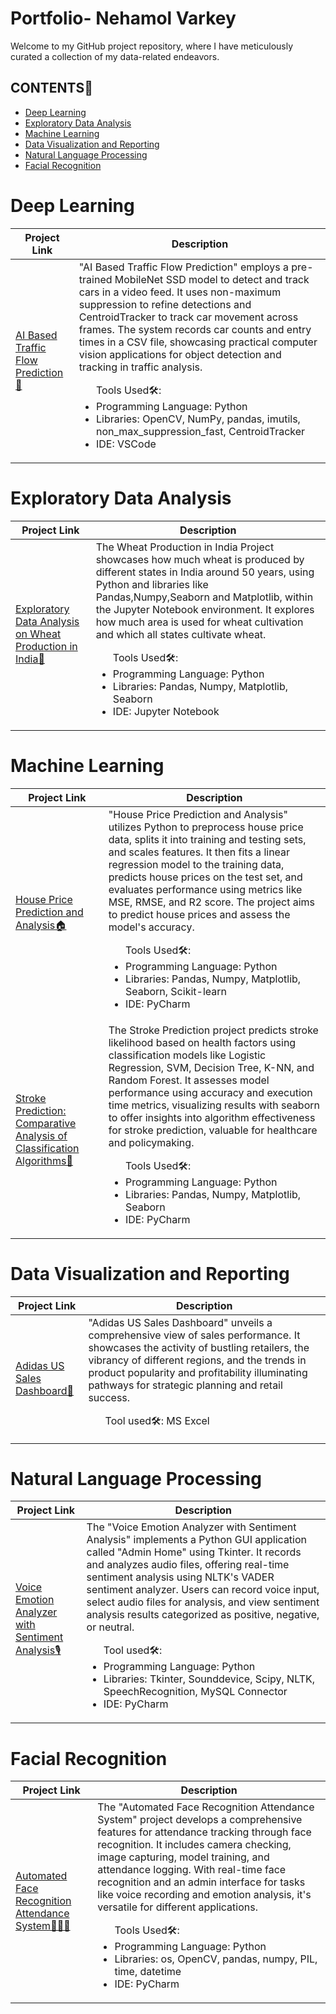 # Portfolio- Nehamol Varkey
<p>Welcome to my GitHub project repository, where I have meticulously curated a collection of my data-related endeavors.</p>
<h2>CONTENTS📝</h2>
<ul>
   <li><a href="#deeplearning">Deep Learning</a></li>
   <li><a href="#exploratorydataanalysis">Exploratory Data Analysis</a></li>
   <li><a href="#machinelearning">Machine Learning</a></li>
   <li><a href="#datavisualizationandreporting">Data Visualization and Reporting</a></li>
   <li><a href="#naturallanguageprocessing">Natural Language Processing</a></li>
   <li><a href="#facialrecognition">Facial Recognition</a></li>
</ul>

<h1><a name="deeplearning">Deep Learning</a></h1>

| Project Link | Description |
| ------------ | ------------| 
| <a href="https://github.com/NehamolVarkey/Traffic_Flow_Prediction">AI Based Traffic Flow Prediction🚗</a><br> | "AI Based Traffic Flow Prediction" employs a pre-trained MobileNet SSD model to detect and track cars in a video feed. It uses non-maximum suppression to refine detections and CentroidTracker to track car movement across frames. The system records car counts and entry times in a CSV file, showcasing practical computer vision applications for object detection and tracking in traffic analysis.<br><p><ul>Tools Used🛠️:<br><li>Programming Language: Python<br></li><li>Libraries: OpenCV, NumPy, pandas, imutils, non_max_suppression_fast, CentroidTracker<br></li><li>IDE: VSCode<br></li></ul></p> | 

<h1><a name="exploratorydataanalysis">Exploratory Data Analysis</a></h1>

| Project Link | Description |
| ------------ | ------------| 
| <a href="https://github.com/NehamolVarkey/EDA-wheat-production">Exploratory Data Analysis on Wheat Production in India🌾</a><br> | The Wheat Production in India Project showcases how much wheat is produced by different states in India around 50 years, using Python and libraries like Pandas,Numpy,Seaborn and Matplotlib, within the Jupyter Notebook environment. It explores how much area is used for wheat cultivation and which all states cultivate wheat.<br><p><ul>Tools Used🛠️:<br><li>Programming Language: Python<br></li><li>Libraries: Pandas, Numpy, Matplotlib, Seaborn<br></li><li>IDE: Jupyter Notebook<br></li></ul></p> | 

<h1><a name="machinelearning">Machine Learning</a></h1>

| Project Link | Description |
| ------------ | ------------| 
| <a href="https://github.com/NehamolVarkey/House_Price_Prediction">House Price Prediction and Analysis🏠</a><br> | "House Price Prediction and Analysis" utilizes Python to preprocess house price data, splits it into training and testing sets, and scales features. It then fits a linear regression model to the training data, predicts house prices on the test set, and evaluates performance using metrics like MSE, RMSE, and R2 score. The project aims to predict house prices and assess the model's accuracy.<br><p><ul>Tools Used🛠️:<br><li>Programming Language: Python<br></li><li>Libraries: Pandas, Numpy, Matplotlib, Seaborn, Scikit-learn<br></li><li>IDE: PyCharm</li></p>| 
| <a href="https://github.com/NehamolVarkey/Stroke_Prediction">Stroke Prediction: Comparative Analysis of Classification Algorithms🧠</a><br> | The Stroke Prediction project predicts stroke likelihood based on health factors using classification models like Logistic Regression, SVM, Decision Tree, K-NN, and Random Forest. It assesses model performance using accuracy and execution time metrics, visualizing results with seaborn to offer insights into algorithm effectiveness for stroke prediction, valuable for healthcare and policymaking.<br><p><ul>Tools Used🛠️:<br><li>Programming Language: Python<br></li><li>Libraries: Pandas, Numpy, Matplotlib, Seaborn<br></li><li>IDE: PyCharm</li></p> |

<h1><a name="datavisualizationandreporting">Data Visualization and Reporting</a></h1>

| Project Link | Description |
| ------------ | ------------| 
| <a href="https://github.com/NehamolVarkey/Adidas_Sales_Dashboard">Adidas US Sales Dashboard👟</a><br> | "Adidas US Sales Dashboard" unveils a comprehensive view of sales performance. It showcases the activity of bustling retailers, the vibrancy of different regions, and the trends in product popularity and profitability illuminating pathways for strategic planning and retail success.<br><p><ul>Tool used🛠️: MS Excel</ul></p>| 


<h1><a name="naturallanguageprocessing">Natural Language Processing</a></h1>

| Project Link | Description |
| ------------ | ------------| 
| <a href="https://github.com/NehamolVarkey/Sentiment_Analysis">Voice Emotion Analyzer with Sentiment Analysis🎙️</a><br> | The "Voice Emotion Analyzer with Sentiment Analysis" implements a Python GUI application called "Admin Home" using Tkinter. It records and analyzes audio files, offering real-time sentiment analysis using NLTK's VADER sentiment analyzer. Users can record voice input, select audio files for analysis, and view sentiment analysis results categorized as positive, negative, or neutral.<br><p><ul>Tool used🛠️:<br><li>Programming Language: Python<br></li><li>Libraries: Tkinter, Sounddevice, Scipy, NLTK, SpeechRecognition, MySQL Connector<br></li><li>IDE: PyCharm<br></li></ul></p>| 

<h1><a name="facialrecognition">Facial Recognition</a></h1>

| Project Link | Description |
| ------------ | ------------| 
| <a href="https://github.com/NehamolVarkey/Face_Detection">Automated Face Recognition Attendance System👨🏼‍🦱</a><br> | The "Automated Face Recognition Attendance System" project develops a comprehensive features for attendance tracking through face recognition. It includes camera checking, image capturing, model training, and attendance logging. With real-time face recognition and an admin interface for tasks like voice recording and emotion analysis, it's versatile for different applications.<br><p><ul>Tools Used🛠️:<br><li>Programming Language: Python<br></li><li>Libraries: os, OpenCV, pandas, numpy, PIL, time, datetime<br></li><li>IDE: PyCharm<br></li></ul></p> |  


<!---
NehamolVarkey/NehamolVarkey is a ✨ special ✨ repository because its `README.md` (this file) appears on your GitHub profile.
You can click the Preview link to take a look at your changes.
--->

